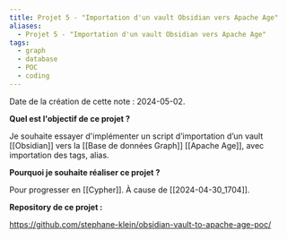 ```yaml
---
title: Projet 5 - "Importation d'un vault Obsidian vers Apache Age"
aliases:
  - Projet 5 - "Importation d'un vault Obsidian vers Apache Age"
tags:
  - graph
  - database
  - POC
  - coding
---
```

Date de la création de cette note : 2024-05-02.

**Quel est l'objectif de ce projet ?**

Je souhaite essayer d'implémenter un script d’importation d’un vault [[Obsidian]] vers la [[Base de données Graph]] [[Apache Age]], avec importation des tags, alias.

**Pourquoi je souhaite réaliser ce projet ?**

Pour progresser en [[Cypher]].
À cause de [[2024-04-30_1704]].

**Repository de ce projet :**

https://github.com/stephane-klein/obsidian-vault-to-apache-age-poc/
